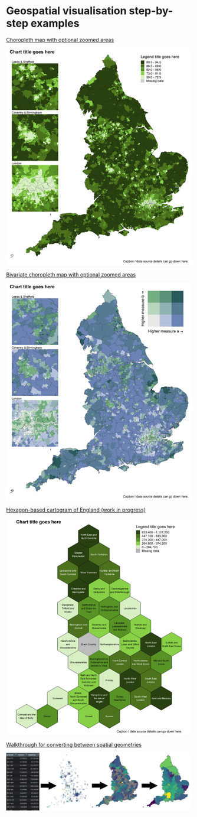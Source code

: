 # Geospatial visualisation step-by-step examples

[Choropleth map with optional zoomed areas](https://github.com/DataS-DHSC/geospatial-vis-templates/blob/master/2%20-%20Templates/Choropleth-template.md)

[![](https://github.com/DataS-DHSC/geospatial-vis-templates/blob/master/2%20-%20Templates/output_vis/choropleth_2area_zoom.jpeg)](https://github.com/DataS-DHSC/geospatial-vis-templates/blob/master/2%20-%20Templates/Choropleth-template.md)


[Bivariate choropleth map with optional zoomed areas](https://github.com/DataS-DHSC/geospatial-vis-templates/blob/master/2%20-%20Templates/Bivariate-choropleth-template.md)

![](https://github.com/DataS-DHSC/geospatial-vis-templates/blob/master/2%20-%20Templates/output_vis/choropleth_bivariate_zoom.jpeg)


[Hexagon-based cartogram of England (work in progress)](https://github.com/DataS-DHSC/geospatial-vis-templates/blob/master/2%20-%20Templates/Hex-cartogram-template.md)

[![](https://github.com/DataS-DHSC/geospatial-vis-templates/blob/master/2%20-%20Templates/output_vis/choropleth_2area_hex.jpeg)](https://github.com/DataS-DHSC/geospatial-vis-templates/blob/master/2%20-%20Templates/Hex-cartogram-template.md)


[Walkthrough for converting between spatial geometries](https://github.com/DataS-DHSC/geospatial-vis-templates/blob/master/2%20-%20Templates/Converting-between-geometries.md)

[![](https://github.com/DataS-DHSC/geospatial-vis-templates/blob/master/2%20-%20Templates/output_vis/shape_convert_example.jpg)](https://github.com/DataS-DHSC/geospatial-vis-templates/blob/master/2%20-%20Templates/Converting-between-geometries.md)
